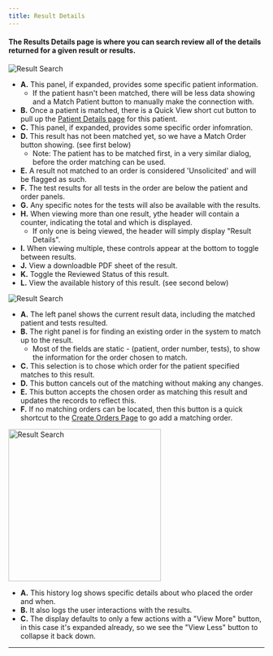 ```yaml
---
title: Result Details
---
```


#### The Results Details page is where you can search review all of the details returned for a given result or results.

![Result Search](/screenPrints/ResultsDetails.png)

- **A.** This panel, if expanded, provides some specific patient information.
    - If the patient hasn't been matched, there will be less data showing and a Match Patient button to manually make the connection with.
- **B.** Once a patient is matched, there is a Quick View short cut button to pull up the [Patient Details page](/patients/details/) for this patient.
- **C.** This panel, if expanded, provides some specific order infomration. 
- **D.** This result has not been matched yet, so we have a Match Order button showing. (see first below)
    - Note: The patient has to be matched first, in a very similar dialog, before the order matching can be used.
- **E.** A result not matched to an order is considered 'Unsolicited' and will be flagged as such.
- **F.** The test results for all tests in the order are below the patient and order panels.
- **G.** Any specific notes for the tests will also be available with the results.
- **H.** When viewing more than one result, ythe header will contain a counter, indicating the total and which is displayed.
    - If only one is being viewed, the header will simply display "Result Details".
- **I.** When viewing multiple, these controls appear at the bottom to toggle between results.
- **J.** View a downloadble PDF sheet of the result.
- **K.** Toggle the Reviewed Status of this result.
- **L.** View the available history of this result. (see second below)

![Result Search](/screenPrints/ResultsDetails2.png)

- **A.** The left panel shows the current result data, including the matched patient and tests resulted.
- **B.** The right panel is for finding an existing order in the system to match up to the result.
    - Most of the fields are static - (patient, order number, tests), to show the information for the order chosen to match.
- **C.** This selection is to chose which order for the patient specified matches to this result.
- **D.** This button cancels out of the matching without making any changes.
- **E.** This button accepts the chosen order as matching this result and updates the records to reflect this.
- **F.** If no matching orders can be located, then this button is a quick shortcut to the [Create Orders Page](/orders/add_edit/) to go add a matching order.

<img src="/screenPrints/ResultsDetails3.png" alt="Result Search" width="300px">

- **A.** This history log shows specific details about who placed the order and when.
- **B.** It also logs the user interactions with the results.
- **C.** The display defaults to only a few actions with a "View More" button, in this case it's expanded already, so we see the "View Less" button to collapse it back down.

<hr />
